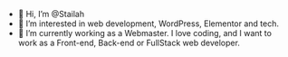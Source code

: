 - 👋 Hi, I’m @Stailah
- 👀 I’m interested in web development, WordPress, Elementor and tech.
- 🌱 I’m currently working as a Webmaster. I love coding, and I want to work as a Front-end, Back-end or FullStack web developer.

<!---
Stailah/Stailah is a ✨ special ✨ repository because its `README.md` (this file) appears on your GitHub profile.
You can click the Preview link to take a look at your changes.
--->
